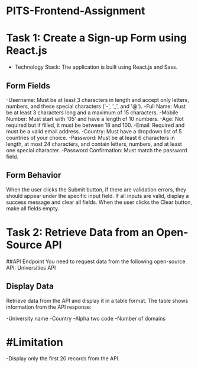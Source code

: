 # PITS-Frontend-Assignment
# Task 1: Create a Sign-up Form using React.js
- Technology Stack: The application is built using React.js and Sass.
## Form Fields
-Username: Must be at least 3 characters in length and accept only letters, numbers, and these special characters ('-', '_', and '@').
-Full Name: Must be at least 3 characters long and a maximum of 15 characters.
-Mobile Number: Must start with '05' and have a length of 10 numbers.
-Age: Not required but if filled, it must be between 18 and 100.
-Email: Required and must be a valid email address.
-Country: Must have a dropdown list of 5 countries of your choice.
-Password: Must be at least 6 characters in length, at most 24 characters, and contain letters, numbers, and at least one special character.
-Password Confirmation: Must match the password field.

## Form Behavior
When the user clicks the Submit button, if there are validation errors, they should appear under the specific input field.
If all inputs are valid, display a success message and clear all fields.
When the user clicks the Clear button, make all fields empty.

# Task 2: Retrieve Data from an Open-Source API
##API Endpoint
You need to request data from the following open-source API: Universities API

## Display Data
Retrieve data from the API and display it in a table format. The table  shows information from the API response:

-University name
-Country
-Alpha two code
-Number of domains
# #Limitation
-Display only the first 20 records from the API.


